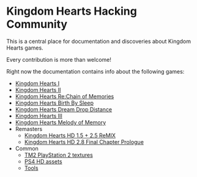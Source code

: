 # Kingdom Hearts Hacking Community

This is a central place for documentation and discoveries about Kingdom Hearts games.

Every contribution is more than welcome!

Right now the documentation contains info about the following games:

* [Kingdom Hearts I](kh1/index.md)
* [Kingdom Hearts II](kh2/index.md)
* [Kingdom Hearts Re:Chain of Memories](recom/index.md)
* [Kingdom Hearts Birth By Sleep](bbs/index.md)
* [Kingdom Hearts Dream Drop Distance](ddd/index.md)
* [Kingdom Hearts III](kh3/index.md)
* [Kingdom Hearts Melody of Memory](mom/index.md)
* Remasters
  * [Kingdom Hearts HD 1.5 + 2.5 ReMIX](remasters/15plus25/index.md)
  * [Kingdom Hearts HD 2.8 Final Chapter Prologue](remasters/28fcp/index.md)
* Common
  * [TM2 PlayStation 2 textures](common/tm2.md)
  * [PS4 HD assets](common/hdassets.md)
  * [Tools](tool/index.md)
